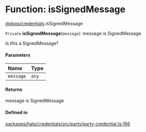 # Function: isSignedMessage

[@dxos/credentials](../modules/dxos_credentials.md).isSignedMessage

`Private` **isSignedMessage**(`message`): message is SignedMessage

Is this a SignedMessage?

#### Parameters

| Name | Type |
| :------ | :------ |
| `message` | `any` |

#### Returns

message is SignedMessage

#### Defined in

[packages/halo/credentials/src/party/party-credential.ts:166](https://github.com/dxos/dxos/blob/main/packages/halo/credentials/src/party/party-credential.ts#L166)
